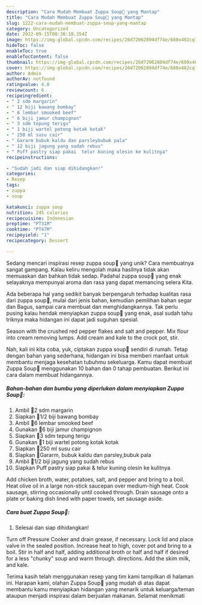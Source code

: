 ```yaml
---
description: "Cara Mudah Membuat Zuppa Soup🥧 yang Mantap"
title: "Cara Mudah Membuat Zuppa Soup🥧 yang Mantap"
slug: 1222-cara-mudah-membuat-zuppa-soup-yang-mantap
category: Uncategorized
date: 2022-09-15T00:38:18.354Z
image: https://img-global.cpcdn.com/recipes/26d72062804df74e/680x482cq70/zuppa-soup-foto-resep-utama.jpg
hideToc: false
enableToc: true
enableTocContent: false
thumbnail: https://img-global.cpcdn.com/recipes/26d72062804df74e/680x482cq70/zuppa-soup-foto-resep-utama.jpg
cover: https://img-global.cpcdn.com/recipes/26d72062804df74e/680x482cq70/zuppa-soup-foto-resep-utama.jpg
author: Admin
authorAv: notfound
ratingvalue: 4.8
reviewcount: 6
recipeingredient:
- " 2 sdm margarin"
- " 12 biji bawang bombay"
- " 6 lembar smooked beef"
- " 6 biji jamur champignon"
- " 3 sdm tepung terigu"
- " 1 biji wartel potong kotak kotak"
- " 250 ml susu cair"
- " Gararm bubuk kaldu dan parsleybubuk pala"
- " 12 biji jagung yang sudah rebus"
- " Puff pastry siap pakai  telur kuning olesin ke kulitnya"
recipeinstructions:

- "Sudah jadi dan siap dihidangkan!"
categories:
- Resep
tags:
- zuppa
- soup

katakunci: zuppa soup 
nutrition: 245 calories
recipecuisine: Indonesian
preptime: "PT31M"
cooktime: "PT47M"
recipeyield: "1"
recipecategory: Dessert

---
```





Sedang mencari inspirasi resep zuppa soup🥧 yang unik? Cara membuatnya sangat gampang. Kalau keliru mengolah maka hasilnya tidak akan memuaskan dan bahkan tidak sedap. Padahal zuppa soup🥧 yang enak selayaknya mempunyai aroma dan rasa yang dapat memancing selera Kita.





Ada beberapa hal yang sedikit banyak berpengaruh terhadap kualitas rasa dari zuppa soup🥧, mulai dari jenis bahan, kemudian pemilihan bahan segar dan Bagus, sampai cara membuat dan menghidangkannya. Tak perlu pusing kalau hendak menyiapkan zuppa soup🥧 yang enak,      asal sudah tahu triknya maka hidangan ini dapat jadi suguhan spesial.














Season with the crushed red pepper flakes and salt and pepper. Mix flour into cream removing lumps. Add cream and kale to the crock pot, stir.






Nah, kali ini kita coba, yuk, ciptakan zuppa soup🥧 sendiri di rumah. Tetap dengan bahan yang sederhana, hidangan ini bisa memberi manfaat untuk membantu menjaga kesehatan tubuhmu sekeluarga. Kamu dapat membuat Zuppa Soup🥧 menggunakan 10 bahan dan 0 tahap pembuatan. Berikut ini cara dalam membuat hidangannya.

<!--inarticleads1-->

##### Bahan-bahan dan bumbu yang diperlukan dalam menyiapkan Zuppa Soup🥧:

1. Ambil  🧀2 sdm margarin
1. Siapkan  🌰1/2 biji bawang bombay
1. Ambil  🥩6 lembar smooked beef
1. Gunakan  🍄6 biji jamur champignon
1. Siapkan  🌾3 sdm tepung terigu
1. Gunakan  🥕1 biji wartel potong kotak kotak
1. Siapkan  🥛250 ml susu cair
1. Siapkan  🧂Gararm, bubuk kaldu dan parsley,bubuk pala
1. Ambil  🌽1/2 biji jagung yang sudah rebus
1. Siapkan  Puff pastry siap pakai &amp; telur kuning olesin ke kulitnya


Add chicken broth, water, potatoes, salt, and pepper and bring to a boil. Heat olive oil in a large non-stick saucepan over medium-high heat. Cook sausage, stirring occasionally until cooked through. Drain sausage onto a plate or baking dish lined with paper towels, set sausage aside. 

<!--inarticleads2-->

##### Cara buat Zuppa Soup🥧:


1. Selesai dan siap dihidangkan!

Turn off Pressure Cooker and drain grease, if necessary. Lock lid and place valve in the sealed position. Increase heat to high, cover pot and bring to a boil. Stir in half and half, adding additional broth or half and half if desired for a less &#34;chunky&#34; soup and warm through. directions. Add the skim milk, and kale. 

Terima kasih telah menggunakan resep yang tim kami tampilkan di halaman ini. Harapan kami, olahan Zuppa Soup🥧 yang mudah di atas dapat membantu kamu menyiapkan hidangan yang menarik untuk keluarga/teman ataupun menjadi inspirasi dalam berjualan makanan. Selamat menikmati
